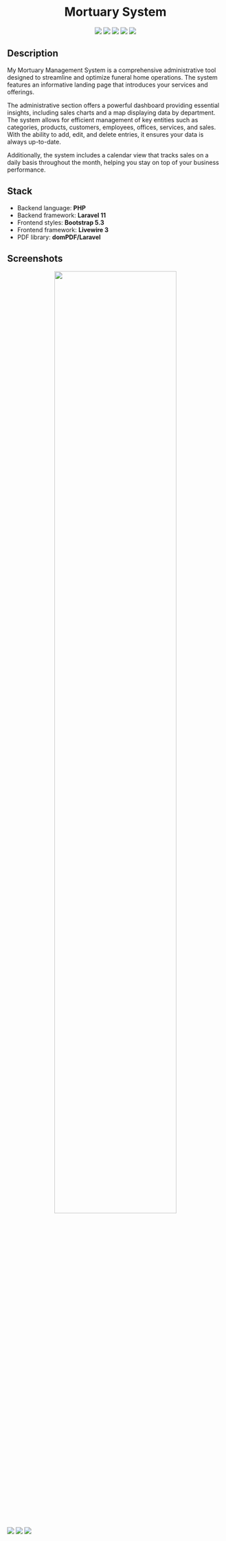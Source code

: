 <h1 align="center">Mortuary System</h1>
<p align="center">
      <img src='https://img.shields.io/badge/laravel-%23FF2D20.svg?style=for-the-badge&logo=laravel&logoColor=white'>   
      <img src='https://img.shields.io/badge/php-%23777BB4.svg?style=for-the-badge&logo=php&logoColor=white'>   
      <img src='https://img.shields.io/badge/javascript-%23323330.svg?style=for-the-badge&logo=javascript&logoColor=%23F7DF1E)'>   
      <img src='https://img.shields.io/badge/bootstrap-%238511FA.svg?style=for-the-badge&logo=bootstrap&logoColor=white'>   
      <img src='https://img.shields.io/badge/livewire-%234e56a6.svg?style=for-the-badge&logo=livewire&logoColor=white'>  
</p>

## Description

My Mortuary Management System is a comprehensive administrative tool designed to streamline and optimize funeral home operations. The system features an informative landing page that introduces your services and offerings.

The administrative section offers a powerful dashboard providing essential insights, including sales charts and a map displaying data by department. The system allows for efficient management of key entities such as categories, products, customers, employees, offices, services, and sales. With the ability to add, edit, and delete entries, it ensures your data is always up-to-date.

Additionally, the system includes a calendar view that tracks sales on a daily basis throughout the month, helping you stay on top of your business performance.

## Stack

- Backend language: **PHP**
- Backend framework: **Laravel 11** 
- Frontend styles: **Bootstrap 5.3**
- Frontend framework: **Livewire 3**
- PDF library: **domPDF/Laravel**

## Screenshots

<div align="center">
    <img src="https://media1.giphy.com/media/v1.Y2lkPTc5MGI3NjExYzAwNnhobWYxZGk4emk5NjExN2w2dTJmNGVpODV6dmt1ODYzMmlvayZlcD12MV9pbnRlcm5hbF9naWZfYnlfaWQmY3Q9Zw/ZdgHo5nI4p7hOtXL3P/giphy.gif" width="75%"/>
</div>
<img src="https://i.imgur.com/qBKjygV.png"/>
<img src="https://i.imgur.com/XLQsZOO.png"/>
<img src="https://i.imgur.com/8JOiRtz.png"/>
